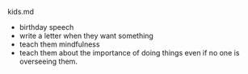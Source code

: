 kids.md

- birthday speech
- write a letter when they want something
- teach them mindfulness
- teach them about the importance of doing things even if no one is overseeing them.